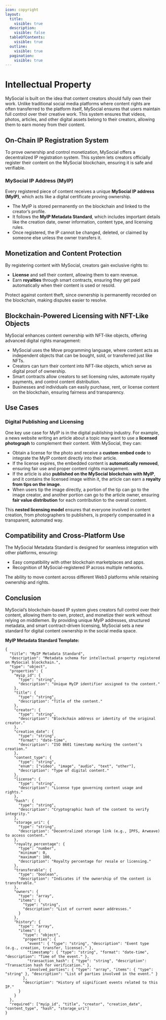 ```yaml
---
icon: copyright
layout:
  title:
    visible: true
  description:
    visible: false
  tableOfContents:
    visible: true
  outline:
    visible: true
  pagination:
    visible: true
---
```


# Intellectual Property
MySocial is built on the idea that content creators should fully own their work. Unlike traditional social media platforms where content rights are often transferred to the platform itself, MySocial ensures that users maintain full control over their creative work. This system ensures that videos, photos, articles, and other digital assets belong to their creators, allowing them to earn money from their content.

## On-Chain IP Registration System
To prove ownership and control monetization, MySocial offers a decentralized IP registration system. This system lets creators officially register their content on the MySocial blockchain, ensuring it is safe and verifiable.

### MySocial IP Address (MyIP)
Every registered piece of content receives a unique **MySocial IP address (MyIP)**, which acts like a digital certificate proving ownership.

* The MyIP is stored permanently on the blockchain and linked to the creator’s profile.
* It follows the **MyIP Metadata Standard**, which includes important details like the creation date, owner information, content type, and licensing rules.
* Once registered, the IP cannot be changed, deleted, or claimed by someone else unless the owner transfers it.

## Monetization and Content Protection
By registering content with MySocial, creators gain exclusive rights to:

* **License** and sell their content, allowing them to earn revenue.
* Earn **royalties** through smart contracts, ensuring they get paid automatically when their content is used or resold.

Protect against content theft, since ownership is permanently recorded on the blockchain, making disputes easier to resolve.

## Blockchain-Powered Licensing with NFT-Like Objects
MySocial enhances content ownership with NFT-like objects, offering advanced digital rights management:

* MySocial uses the Move programming language, where content acts as independent objects that can be bought, sold, or transferred just like NFTs.
* Creators can turn their content into NFT-like objects, which serve as digital proof of ownership.
* Smart contracts allow creators to set licensing rules, automate royalty payments, and control content distribution.
* Businesses and individuals can easily purchase, rent, or license content on the blockchain, ensuring fairness and transparency.

## Use Cases
### Digital Publishing and Licensing
One key use case for MyIP is in the digital publishing industry. For example, a news website writing an article about a topic may want to use a **licensed photograph** to complement their content. With MySocial, they can:

- Obtain a license for the photo and receive a **custom embed code** to integrate the MyIP content directly into their article.
- If the license expires, the embedded content is **automatically removed**, ensuring fair use and proper content rights management.
- If the article is also **published on the MySocial blockchain with MyIP**, and it contains the licensed image within it, the article can earn a **royalty from tips on the image**. 
- When users tip the image directly, a portion of the tip can go to the image creator, and another portion can go to the article owner, ensuring **fair value distribution** for each contribution to the overall content.

This **nested licensing model** ensures that everyone involved in content creation, from photographers to publishers, is properly compensated in a transparent, automated way.

## Compatibility and Cross-Platform Use
The MySocial Metadata Standard is designed for seamless integration with other platforms, ensuring:

* Easy compatibility with other blockchain marketplaces and apps.
* Recognition of MySocial-registered IP across multiple networks.

The ability to move content across different Web3 platforms while retaining ownership and rights.

## Conclusion
MySocial’s blockchain-based IP system gives creators full control over their content, allowing them to own, protect, and monetize their work without relying on middlemen. By providing unique MyIP addresses, structured metadata, and smart contract-driven licensing, MySocial sets a new standard for digital content ownership in the social media space.


 **MyIP Metadata Standard Template:**
```
{
  "title": "MyIP Metadata Standard",
  "description": "Metadata schema for intellectual property registered on MySocial blockchain.",
  "type": "object",
  "properties": {
    "myip_id": {
      "type": "string",
      "description": "Unique MyIP identifier assigned to the content."
    },
    "title": {
      "type": "string",
      "description": "Title of the content."
    },
    "creator": {
      "type": "string",
      "description": "Blockchain address or identity of the original creator."
    },
    "creation_date": {
      "type": "string",
      "format": "date-time",
      "description": "ISO 8601 timestamp marking the content’s creation."
    },
    "content_type": {
      "type": "string",
      "enum": ["video", "image", "audio", "text", "other"],
      "description": "Type of digital content."
    },
    "license": {
      "type": "string",
      "description": "License type governing content usage and rights."
    },
    "hash": {
      "type": "string",
      "description": "Cryptographic hash of the content to verify integrity."
    },
    "storage_uri": {
      "type": "string",
      "description": "Decentralized storage link (e.g., IPFS, Arweave) to access content."
    },
    "royalty_percentage": {
      "type": "number",
      "minimum": 0,
      "maximum": 100,
      "description": "Royalty percentage for resale or licensing."
    },
    "transferable": {
      "type": "boolean",
      "description": "Indicates if the ownership of the content is transferable."
    },
    "owners": {
      "type": "array",
      "items": {
        "type": "string",
        "description": "List of current owner addresses."
      }
    },
    "history": {
      "type": "array",
      "items": {
        "type": "object",
        "properties": {
          "event": { "type": "string", "description": "Event type (e.g., creation, transfer, license)." },
          "timestamp": { "type": "string", "format": "date-time", "description": "Time of the event." },
          "transaction_hash": { "type": "string", "description": "Transaction hash for verification." },
          "involved_parties": { "type": "array", "items": { "type": "string" }, "description": "List of parties involved in the event." }
        },
        "description": "History of significant events related to this IP."
      }
    }
  },
  "required": ["myip_id", "title", "creator", "creation_date", "content_type", "hash", "storage_uri"]
}

```

